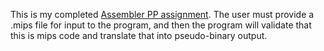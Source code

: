 This is my completed [Assembler PP assignment](www.cs.kzoo.edu/cs230/Projects/AssemblerProj.html). The user must provide a .mips file for input to the program, and then the program will validate that this is mips code and translate that into pseudo-binary output. 

